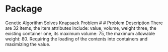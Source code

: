 # Package
Genetic Algorithm Solves Knapsack Problem
# # Problem Description
There are 32 items, the item attributes include: value, volume, weight three, the existing container one, its maximum volume: 75, the maximum allowable weight: 80. Requiring the loading of the contents into containers and maximizing the value.
